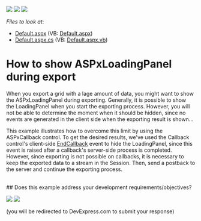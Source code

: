 <!-- default badges list -->
[![](https://img.shields.io/badge/Open_in_DevExpress_Support_Center-FF7200?style=flat-square&logo=DevExpress&logoColor=white)](https://supportcenter.devexpress.com/ticket/details/E2293)
[![](https://img.shields.io/badge/📖_How_to_use_DevExpress_Examples-e9f6fc?style=flat-square)](https://docs.devexpress.com/GeneralInformation/403183)
[![](https://img.shields.io/badge/💬_Leave_Feedback-feecdd?style=flat-square)](#does-this-example-address-your-development-requirementsobjectives)
<!-- default badges end -->
*Files to look at*:

* [Default.aspx](./CS/WebSite/Default.aspx) (VB: [Default.aspx](./VB/WebSite/Default.aspx))
* [Default.aspx.cs](./CS/WebSite/Default.aspx.cs) (VB: [Default.aspx.vb](./VB/WebSite/Default.aspx.vb))

# How to show ASPxLoadingPanel during export


<p>When you export a grid with a lage amount of data, you might want to show the ASPxLoadingPanel during exporting. Generally, it is possible to show the LoadingPanel when you start the exporting process. However, you will not be able to determine the moment when it should be hidden, since no events are generated in the client side when the exporting result is shown...</p><p>This example illustrates how to overcome this limit by using the ASPxCallback control. To get the desired results, we've used the Callback control's client-side <a href="https://docs.devexpress.com/AspNet/js-ASPxClientCallback.EndCallback"><u>EndCallback</u></a> event to hide the LoadingPanel, since this event is raised after a callback's server-side process is completed. However, since exporting is not possible on callbacks, it is necessary to keep the exported data to a stream in the Session. Then, send a postback to the server and continue the exporting process.</p>

<br/>
<!-- feedback -->
## Does this example address your development requirements/objectives?

[<img src="https://www.devexpress.com/support/examples/i/yes-button.svg"/>](https://www.devexpress.com/support/examples/survey.xml?utm_source=github&utm_campaign=asp-net-web-forms-grid-show-loading-panel-during-export&~~~was_helpful=yes) [<img src="https://www.devexpress.com/support/examples/i/no-button.svg"/>](https://www.devexpress.com/support/examples/survey.xml?utm_source=github&utm_campaign=asp-net-web-forms-grid-show-loading-panel-during-export&~~~was_helpful=no)

(you will be redirected to DevExpress.com to submit your response)
<!-- feedback end -->

